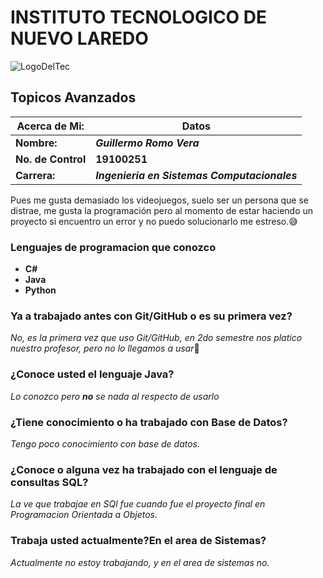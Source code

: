 # INSTITUTO TECNOLOGICO DE NUEVO LAREDO

![LogoDelTec](https://www.tecnm.mx/assets/files/main/img/pleca_tecnm.jpg)

## **Topicos Avanzados**

|**Acerca de Mi:** | **Datos**  |
|------------------|--------------|
|**Nombre:** | **_Guillermo Romo Vera_** |
|**No. de  Control** | **19100251** |
|**Carrera:**| **_Ingenieria en Sistemas Computacionales_**|

Pues me gusta demasiado los videojuegos, suelo ser un persona que se distrae, me gusta la programación pero al momento de estar haciendo un proyecto si encuentro un error y no puedo solucionarlo me estreso.:sweat_smile:

### Lenguajes de programacion que conozco

* **C#**
* **Java**
* **Python**

### Ya a trabajado antes con Git/GitHub o es su primera vez?

_No, es la primera vez que uso Git/GitHub, en 2do semestre nos platico nuestro profesor, pero no lo llegamos a usar_:grimacing:

### ¿Conoce usted el lenguaje Java?

_Lo conozco pero **no** se nada al respecto de usarlo_

### ¿Tiene conocimiento o ha trabajado con Base de Datos?

_Tengo poco conocimiento con base de datos._

### ¿Conoce o alguna vez ha trabajado con el lenguaje de consultas SQL?

_La ve que trabajae en SQl fue cuando fue el proyecto final en Programacion Orientada a Objetos._

### Trabaja usted actualmente?En el area de Sistemas?

_Actualmente no estoy trabajando, y en el area de sistemas no._
